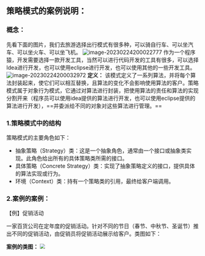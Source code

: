 ## 策略模式的案例说明：

### 概念：

先看下面的图片，我们去旅游选择出行模式有很多种，可以骑自行车、可以坐汽车、可以坐火车、可以坐飞机。
![image-20230224200022777](https://cdn.staticaly.com/gh/GhostQinMo/ImageBed@master/DesignModeAll/image-20230224200022777.png)
作为一个程序猿，开发需要选择一款开发工具，当然可以进行代码开发的工具有很多，可以选择Idea进行开发，也可以使用eclipse进行开发，也可以使用其他的一些开发工具。
![image-20230224200032972](https://cdn.staticaly.com/gh/GhostQinMo/ImageBed@master/DesignModeAll/image-20230224200032972.png)
**定义：**
该模式定义了一系列算法，并将每个算法封装起来，使它们可以相互替换，且算法的变化不会影响使用算法的客户。策略模式属于对象行为模式，它通过对算法进行封装，把使用算法的责任和算法的实现分割开来（程序员可以使用idea提供的算法进行开发，也可以使用eclipse提供的算法进行开发），==并委派给不同的对象对这些算法进行管理。==

### 1.策略模式中的结构

策略模式的主要角色如下：

* 抽象策略（Strategy）类：这是一个抽象角色，通常由一个接口或抽象类实现。此角色给出所有的具体策略类所需的接口。
* 具体策略（Concrete Strategy）类：实现了抽象策略定义的接口，提供具体的算法实现或行为。
* 环境（Context）类：持有一个策略类的引用，最终给客户端调用。

### 2.案例的案例：

【例】促销活动

一家百货公司在定年度的促销活动。针对不同的节日（春节、中秋节、圣诞节）推出不同的促销活动，由促销员将促销活动展示给客户。类图如下：

**案例的类图：**
<img src="F:\AllWorkSpace\DesignModelAll\StrategyMode\src\FairyQin\HomeLove\策略模式类图.png" style="zoom:80%;" />


